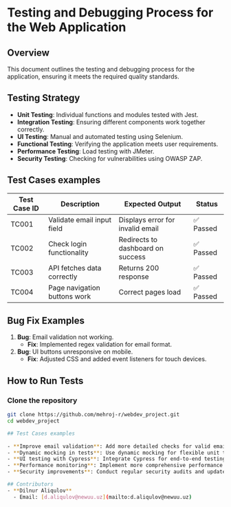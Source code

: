 # Testing and Debugging Process for the Web Application

## Overview
This document outlines the testing and debugging process for the application, ensuring it meets the required quality standards.

## Testing Strategy
- **Unit Testing**: Individual functions and modules tested with Jest.
- **Integration Testing**: Ensuring different components work together correctly.
- **UI Testing**: Manual and automated testing using Selenium.
- **Functional Testing**: Verifying the application meets user requirements.
- **Performance Testing**: Load testing with JMeter.
- **Security Testing**: Checking for vulnerabilities using OWASP ZAP.

## Test Cases examples

| Test Case ID | Description                    | Expected Output                    | Status    |
|--------------|--------------------------------|------------------------------------|-----------|
| TC001        | Validate email input field     | Displays error for invalid email  | ✅ Passed |
| TC002        | Check login functionality      | Redirects to dashboard on success | ✅ Passed |
| TC003        | API fetches data correctly     | Returns 200 response              | ✅ Passed |
| TC004        | Page navigation buttons work   | Correct pages load                | ✅ Passed |


## Bug Fix Examples
1. **Bug**: Email validation not working.
   - **Fix**: Implemented regex validation for email format.
2. **Bug**: UI buttons unresponsive on mobile.
   - **Fix**: Adjusted CSS and added event listeners for touch devices.

## How to Run Tests

### Clone the repository
```sh
git clone https://github.com/mehroj-r/webdev_project.git
cd webdev_project 

## Test Cases examples
 
- **Improve email validation**: Add more detailed checks for valid email formats.
- **Dynamic mocking in tests**: Use dynamic mocking for flexible unit tests.
- **UI testing with Cypress**: Integrate Cypress for end-to-end testing and UI validation.
- **Performance monitoring**: Implement more comprehensive performance testing for load balancing.
- **Security improvements**: Conduct regular security audits and update the application to address new vulnerabilities.

## Contributors
- **Dilnur Aliqulov**  
  - Email: [d.aliqulov@newuu.uz](mailto:d.aliqulov@newuu.uz)
